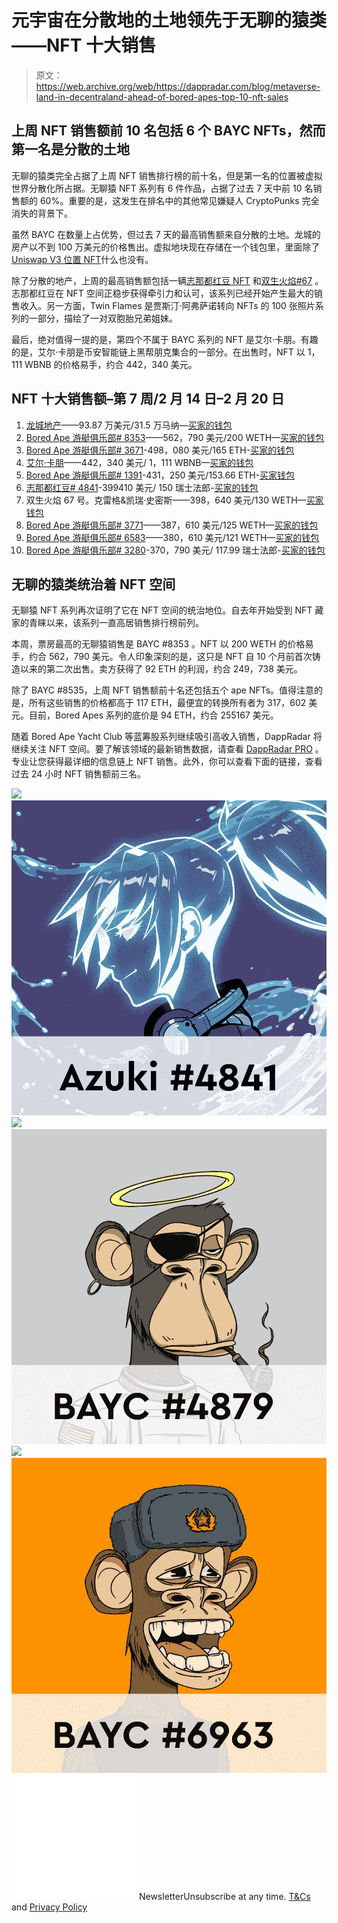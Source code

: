 # 元宇宙在分散地的土地领先于无聊的猿类——NFT 十大销售

> 原文：<https://web.archive.org/web/https://dappradar.com/blog/metaverse-land-in-decentraland-ahead-of-bored-apes-top-10-nft-sales>

## 上周 NFT 销售额前 10 名包括 6 个 BAYC NFTs，然而第一名是分散的土地

无聊的猿类完全占据了上周 NFT 销售排行榜的前十名，但是第一名的位置被虚拟世界分散化所占据。无聊猿 NFT 系列有 6 件作品，占据了过去 7 天中前 10 名销售额的 60%。重要的是，这发生在排名中的其他常见嫌疑人 CryptoPunks 完全消失的背景下。

虽然 BAYC 在数量上占优势，但过去 7 天的最高销售额来自分散的土地。龙城的房产以不到 100 万美元的价格售出。虚拟地块现在存储在一个钱包里，里面除了 [Uniswap V3 位置 NFT](https://web.archive.org/web/20220929043841/https://dappradar.com/hub/wallet/eth/0xf06d50b6b65096acb9424b1ed24a575dbc6bc58b/nfts/1/uniswap-v3-positions)什么也没有。

除了分散的地产，上周的最高销售额包括一辆[志那都红豆 NFT](https://web.archive.org/web/20220929043841/https://dappradar.com/hub/assets/eth/0xed5af388653567af2f388e6224dc7c4b3241c544/4841) 和[双生火焰#67](https://web.archive.org/web/20220929043841/https://dappradar.com/hub/assets/eth/0x495f947276749ce646f68ac8c248420045cb7b5e/55009236754177688704712285819362994549214138196257374091251074600324737007617) 。志那都红豆在 NFT 空间正稳步获得牵引力和认可，该系列已经开始产生最大的销售收入。另一方面，Twin Flames 是贾斯汀·阿弗萨诺转向 NFTs 的 100 张照片系列的一部分，描绘了一对双胞胎兄弟姐妹。

最后，绝对值得一提的是，第四个不属于 BAYC 系列的 NFT 是艾尔·卡朋。有趣的是，艾尔·卡朋是币安智能链上黑帮朋克集合的一部分。在出售时，NFT 以 1，111 WBNB 的价格易手，约合 442，340 美元。

## NFT 十大销售额–第 7 周/2 月 14 日–2 月 20 日

1.  [龙城地产](https://web.archive.org/web/20220929043841/https://dappradar.com/hub/assets/eth/0x959e104e1a4db6317fa58f8295f586e1a978c297/1747)——93.87 万美元/31.5 万马纳—[买家的钱包](https://web.archive.org/web/20220929043841/https://dappradar.com/hub/wallet/eth/0xf06d50b6b65096acb9424b1ed24a575dbc6bc58b?utm_source=rankings&utm_medium=nft&utm_campaign=nft_sales)
2.  [Bored Ape 游艇俱乐部# 8353](https://web.archive.org/web/20220929043841/https://dappradar.com/hub/assets/eth/0xbc4ca0eda7647a8ab7c2061c2e118a18a936f13d/8353)——562，790 美元/200 WETH—[买家的钱包](https://web.archive.org/web/20220929043841/https://dappradar.com/hub/wallet/eth/0xd75233704795206de38cc58b77a1f660b5c60896?utm_source=rankings&utm_medium=nft&utm_campaign=nft_sales)
3.  [Bored Ape 游艇俱乐部# 3671](https://web.archive.org/web/20220929043841/https://dappradar.com/hub/assets/eth/0xbc4ca0eda7647a8ab7c2061c2e118a18a936f13d/3671)-498，080 美元/165 ETH-[买家的钱包](https://web.archive.org/web/20220929043841/https://dappradar.com/hub/wallet/eth/0xa8134d86bd51c7db2c4235f859835500d6481848?utm_source=rankings&utm_medium=nft&utm_campaign=nft_sales)
4.  [艾尔·卡朋](https://web.archive.org/web/20220929043841/https://dappradar.com/hub/assets/bsc/0x897fd4ce6dbcbf31039754fdc8f77ce4c3521ee0/797)——442，340 美元/ 1，111 WBNB—[买家的钱包](https://web.archive.org/web/20220929043841/https://dappradar.com/hub/wallet/bsc/0xc28f1550160478a7fb3b085f25d4b179e08e649a?utm_source=rankings&utm_medium=nft&utm_campaign=nft_sales)
5.  [Bored Ape 游艇俱乐部# 1391](https://web.archive.org/web/20220929043841/https://dappradar.com/hub/assets/eth/0xbc4ca0eda7647a8ab7c2061c2e118a18a936f13d/1391)-431，250 美元/153.66 ETH-[买家钱包](https://web.archive.org/web/20220929043841/https://dappradar.com/hub/wallet/eth/0x64ddfa770f4bcfe7358d1331d81e7f75fae9080c?utm_source=rankings&utm_medium=nft&utm_campaign=nft_sales)
6.  [志那都红豆# 4841](https://web.archive.org/web/20220929043841/https://dappradar.com/hub/assets/eth/0xed5af388653567af2f388e6224dc7c4b3241c544/4841)-399410 美元/ 150 瑞士法郎-[买家的钱包](https://web.archive.org/web/20220929043841/https://dappradar.com/hub/wallet/eth/0xdbd5fb3097632c05a5d82d3972d4f632a26b01d9?utm_source=rankings&utm_medium=nft&utm_campaign=nft_sales)
7.  双生火焰 67 号。克雷格&凯瑞·史密斯——398，640 美元/130 WETH—[买家钱包](https://web.archive.org/web/20220929043841/https://dappradar.com/hub/wallet/eth/0x8ee9e07b14dc1ca05b0957a9bfe5a48254bbb724?utm_source=rankings&utm_medium=nft&utm_campaign=nft_sales)
8.  [Bored Ape 游艇俱乐部# 3771](https://web.archive.org/web/20220929043841/https://dappradar.com/hub/assets/eth/0xbc4ca0eda7647a8ab7c2061c2e118a18a936f13d/3771)——387，610 美元/125 WETH—[买家的钱包](https://web.archive.org/web/20220929043841/https://dappradar.com/hub/wallet/eth/0x54b174179ae825ed630da40b625bb3c883cd40ae?utm_source=rankings&utm_medium=nft&utm_campaign=nft_sales)
9.  [Bored Ape 游艇俱乐部# 6583](https://web.archive.org/web/20220929043841/https://dappradar.com/hub/assets/eth/0xbc4ca0eda7647a8ab7c2061c2e118a18a936f13d/6583)——380，610 美元/121 WETH—[买家的钱包](https://web.archive.org/web/20220929043841/https://dappradar.com/hub/wallet/eth/0xe1aeacb5f91a2938ac9474fd880ec1542047b333?utm_source=rankings&utm_medium=nft&utm_campaign=nft_sales)
10.  [Bored Ape 游艇俱乐部# 3280](https://web.archive.org/web/20220929043841/https://dappradar.com/hub/assets/eth/0xbc4ca0eda7647a8ab7c2061c2e118a18a936f13d/3280)-370，790 美元/ 117.99 瑞士法郎-[买家的钱包](https://web.archive.org/web/20220929043841/https://dappradar.com/hub/wallet/eth/0x10a7330415017a71ba28cd22a5eec748b280d6ca?utm_source=rankings&utm_medium=nft&utm_campaign=nft_sales)

## 无聊的猿类统治着 NFT 空间

无聊猿 NFT 系列再次证明了它在 NFT 空间的统治地位。自去年开始受到 NFT 藏家的青睐以来，该系列一直高居销售排行榜前列。

本周，票房最高的无聊猿销售是 BAYC #8353 。NFT 以 200 WETH 的价格易手，约合 562，790 美元。令人印象深刻的是，这只是 NFT 自 10 个月前首次铸造以来的第二次出售。卖方获得了 92 ETH 的利润，约合 249，738 美元。

除了 BAYC #8535，上周 NFT 销售额前十名还包括五个 ape NFTs。值得注意的是，所有这些销售的价格都高于 117 ETH，最便宜的转换所有者为 317，602 美元。目前，Bored Apes 系列的底价是 94 ETH，约合 255167 美元。

随着 Bored Ape Yacht Club 等蓝筹股系列继续吸引高收入销售，DappRadar 将继续关注 NFT 空间。要了解该领域的最新销售数据，请查看 [DappRadar PRO](https://web.archive.org/web/20220929043841/https://dappradar.com/token/pro) 。专业让您获得最详细的信息链上 NFT 销售。此外，你可以查看下面的链接，查看过去 24 小时 NFT 销售额前三名。

[](https://web.archive.org/web/20220929043841/https://dappradar.com/hub/assets/eth/0xed5af388653567af2f388e6224dc7c4b3241c544/4841)[![](img/708b88958c4ef21e9d35343890d666ab.png)<picture>![](img/a34dfe74e965a9dee8664574882b1d35.png)</picture>](https://web.archive.org/web/20220929043841/https://dappradar.com/hub/assets/eth/0xed5af388653567af2f388e6224dc7c4b3241c544/4841)[](https://web.archive.org/web/20220929043841/https://dappradar.com/hub/assets/eth/0xbc4ca0eda7647a8ab7c2061c2e118a18a936f13d/4879)[![](img/708b88958c4ef21e9d35343890d666ab.png)<picture>![](img/e603bbc0045c42c5769c6a110eb97d13.png)</picture>](https://web.archive.org/web/20220929043841/https://dappradar.com/hub/assets/eth/0xbc4ca0eda7647a8ab7c2061c2e118a18a936f13d/4879)[](https://web.archive.org/web/20220929043841/https://dappradar.com/hub/assets/eth/0xbc4ca0eda7647a8ab7c2061c2e118a18a936f13d/6963)[![](img/708b88958c4ef21e9d35343890d666ab.png)<picture>![](img/527ed531ec18beacd5ca2ef3adc02355.png)</picture>](https://web.archive.org/web/20220929043841/https://dappradar.com/hub/assets/eth/0xbc4ca0eda7647a8ab7c2061c2e118a18a936f13d/6963)![](img/6d5a4a2d609c56e1a5771717e54ba759.png) NewsletterUnsubscribe at any time. [T&Cs](https://web.archive.org/web/20220929043841/https://dappradar.com/terms) and [Privacy Policy](https://web.archive.org/web/20220929043841/https://dappradar.com/privacy-policy)